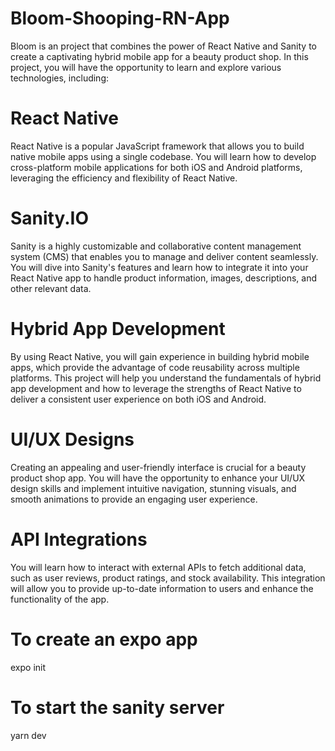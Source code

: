# Bloom-Shooping-RN-App
Bloom is an project that combines the power of React Native and Sanity to create a captivating hybrid mobile app for a beauty product shop. In this project, you will have the opportunity to learn and explore various technologies, including:


# React Native

React Native is a popular JavaScript framework that allows you to build native mobile apps using a single codebase. You will learn how to develop cross-platform mobile applications for both iOS and Android platforms, leveraging the efficiency and flexibility of React Native.

# Sanity.IO

Sanity is a highly customizable and collaborative content management system (CMS) that enables you to manage and deliver content seamlessly. You will dive into Sanity's features and learn how to integrate it into your React Native app to handle product information, images, descriptions, and other relevant data.

# Hybrid App Development

By using React Native, you will gain experience in building hybrid mobile apps, which provide the advantage of code reusability across multiple platforms. This project will help you understand the fundamentals of hybrid app development and how to leverage the strengths of React Native to deliver a consistent user experience on both iOS and Android.

# UI/UX Designs

Creating an appealing and user-friendly interface is crucial for a beauty product shop app. You will have the opportunity to enhance your UI/UX design skills and implement intuitive navigation, stunning visuals, and smooth animations to provide an engaging user experience.

# API Integrations

You will learn how to interact with external APIs to fetch additional data, such as user reviews, product ratings, and stock availability. This integration will allow you to provide up-to-date information to users and enhance the functionality of the app.

# To create an expo app

expo init

# To start the sanity server

yarn dev
